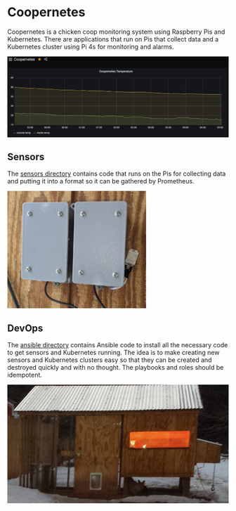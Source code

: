 # Coopernetes

Coopernetes is a chicken coop monitoring system using Raspberry Pis and
Kubernetes. There are applications that run on Pis that collect data
and a Kubernetes cluster using Pi 4s for monitoring and alarms.

![Coopernetes Grafana](grafana.png)

## Sensors

The [sensors directory](sensors/) contains code that runs on the
Pis for collecting data and putting it into a format so it can be gathered
by Prometheus.

![Sensors](sensors.png)

## DevOps

The [ansible directory](ansible/) contains Ansible code to install
all the necessary code to get sensors and Kubernetes running. The
idea is to make creating new sensors and Kubernetes clusters easy
so that they can be created and destroyed quickly and with no thought.
The playbooks and roles should be idempotent.

![Coop](coop.png)
